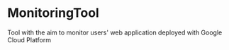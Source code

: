 # MonitoringTool
Tool with the aim to monitor users' web application deployed with Google Cloud Platform
